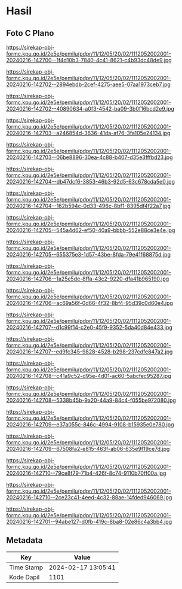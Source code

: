 # Hasil

## Foto C Plano

https://sirekap-obj-formc.kpu.go.id/2e5e/pemilu/pdpr/11/12/05/20/02/1112052002001-20240216-142700--1f4d10b3-7840-4c41-8621-c4b93dc48de9.jpg

https://sirekap-obj-formc.kpu.go.id/2e5e/pemilu/pdpr/11/12/05/20/02/1112052002001-20240216-142702--2894ebdb-2cef-4275-aee5-07aa1973ceb7.jpg

https://sirekap-obj-formc.kpu.go.id/2e5e/pemilu/pdpr/11/12/05/20/02/1112052002001-20240216-142702--40890634-a0f3-4542-ba09-3b0f16bcd2e9.jpg

https://sirekap-obj-formc.kpu.go.id/2e5e/pemilu/pdpr/11/12/05/20/02/1112052002001-20240216-142703--a246854d-3636-41da-af76-3fa105e24134.jpg

https://sirekap-obj-formc.kpu.go.id/2e5e/pemilu/pdpr/11/12/05/20/02/1112052002001-20240216-142703--06be8896-30ea-4c88-b407-d35e3fffbd23.jpg

https://sirekap-obj-formc.kpu.go.id/2e5e/pemilu/pdpr/11/12/05/20/02/1112052002001-20240216-142704--db47dcf6-3853-46b3-92d5-63c678cda5e0.jpg

https://sirekap-obj-formc.kpu.go.id/2e5e/pemilu/pdpr/11/12/05/20/02/1112052002001-20240216-142704--162b594c-0d33-496c-8bf1-8395df4f22a7.jpg

https://sirekap-obj-formc.kpu.go.id/2e5e/pemilu/pdpr/11/12/05/20/02/1112052002001-20240216-142705--545a4d62-ef50-40a9-bbbb-552e88ce3e4e.jpg

https://sirekap-obj-formc.kpu.go.id/2e5e/pemilu/pdpr/11/12/05/20/02/1112052002001-20240216-142705--655375e3-1d57-43be-8fda-79e41f68875d.jpg

https://sirekap-obj-formc.kpu.go.id/2e5e/pemilu/pdpr/11/12/05/20/02/1112052002001-20240216-142706--1a25e5de-8ffa-43c2-9220-dfa41b965190.jpg

https://sirekap-obj-formc.kpu.go.id/2e5e/pemilu/pdpr/11/12/05/20/02/1112052002001-20240216-142706--ac69a56f-0d66-4f32-8bf4-95d39c0d60e4.jpg

https://sirekap-obj-formc.kpu.go.id/2e5e/pemilu/pdpr/11/12/05/20/02/1112052002001-20240216-142707--d1c99f14-c2e0-45f9-9352-5da40d84e433.jpg

https://sirekap-obj-formc.kpu.go.id/2e5e/pemilu/pdpr/11/12/05/20/02/1112052002001-20240216-142707--ed9fc345-9828-4528-b298-237cdfe847a2.jpg

https://sirekap-obj-formc.kpu.go.id/2e5e/pemilu/pdpr/11/12/05/20/02/1112052002001-20240216-142708--c41a9c52-d95e-4d01-ac60-5abcfec95287.jpg

https://sirekap-obj-formc.kpu.go.id/2e5e/pemilu/pdpr/11/12/05/20/02/1112052002001-20240216-142708--5338b45b-9a20-44a9-84c4-f055be972080.jpg

https://sirekap-obj-formc.kpu.go.id/2e5e/pemilu/pdpr/11/12/05/20/02/1112052002001-20240216-142709--e37a055c-846c-4994-9108-b15935e0e780.jpg

https://sirekap-obj-formc.kpu.go.id/2e5e/pemilu/pdpr/11/12/05/20/02/1112052002001-20240216-142709--67508fa2-e815-463f-ab06-635e9f19ce7d.jpg

https://sirekap-obj-formc.kpu.go.id/2e5e/pemilu/pdpr/11/12/05/20/02/1112052002001-20240216-142710--79ce8f79-71b4-426f-8c74-9110b70ff00a.jpg

https://sirekap-obj-formc.kpu.go.id/2e5e/pemilu/pdpr/11/12/05/20/02/1112052002001-20240216-142710--2ce23c41-4eed-4c32-88ae-14fded946069.jpg

https://sirekap-obj-formc.kpu.go.id/2e5e/pemilu/pdpr/11/12/05/20/02/1112052002001-20240216-142701--94abe127-d0fb-419c-8ba8-02e86c4a3bb4.jpg


## Metadata

| Key        | Value               |
| ---------- | ------------------- |
| Time Stamp | 2024-02-17 13:05:41 |
| Kode Dapil | 1101                |



